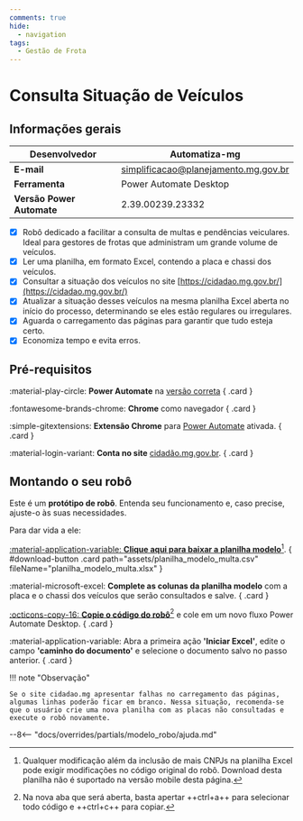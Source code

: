 ```yaml
---
comments: true
hide:
  - navigation
tags:
  - Gestão de Frota
---
```


# Consulta Situação de Veículos

## Informações gerais

| **Desenvolvedor**| Automatiza-mg  |
| ----------- | ------------------------------------ |
| **E-mail**       | simplificacao@planejamento.mg.gov.br|
| **Ferramenta**    | Power Automate Desktop |
| **Versão Power Automate**    | 2.39.00239.23332 |

- [x] Robô dedicado a facilitar a consulta de multas e pendências veiculares. Ideal para gestores de frotas que administram um grande volume de veículos.
- [x] Ler uma planilha, em formato Excel, contendo a placa e chassi dos veículos.
- [x] Consultar a situação dos veículos no site [https://cidadao.mg.gov.br/](https://cidadao.mg.gov.br/)
- [x] Atualizar a situação desses veículos na mesma planilha Excel aberta no início do processo, determinando se eles estão regulares ou irregulares.
- [x] Aguarda o carregamento das páginas para garantir que tudo esteja certo.
- [x] Economiza tempo e evita erros.

## Pré-requisitos

<div class="grid" markdown>

:material-play-circle: __Power Automate__ na [versão correta](#informacoes-gerais)
{ .card }

:fontawesome-brands-chrome: __Chrome__ como navegador
{ .card }

:simple-gitextensions:  __Extensão Chrome__ para [Power Automate](https://chromewebstore.google.com/detail/microsoft-power-automate/ljglajjnnkapghbckkcmodicjhacbfhk) ativada.
{ .card }

:material-login-variant:  __Conta no site__ [cidadão.mg.gov.br](cidadão.mg.gov.br).
{ .card }
</div>

## Montando o seu robô

Este é um **protótipo de robô**.
Entenda seu funcionamento e, caso precise, ajuste-o às suas necessidades.

Para dar vida a ele:

<div class="grid" markdown>


[:material-application-variable: __Clique aqui para baixar a planilha modelo__](javascript:void(0);)[^1].
{ #download-button .card path="assets/planilha_modelo_multa.csv" fileName="planilha_modelo_multa.xlsx" }

:material-microsoft-excel: __Complete as colunas da planilha modelo__ com a placa e o chassi dos veículos que serão consultados e salve.
{ .card }

[:octicons-copy-16: __Copie o código do robô__](https://raw.githubusercontent.com/automatiza-mg/biblioteca-de-robos/refs/heads/main/robos/site/consulta_veicular/consulta_veicular.txt)[^2] e cole em um novo fluxo Power Automate Desktop.
{ .card }

:material-application-variable: Abra a primeira ação  __'Iniciar Excel'__, edite o campo  __'caminho do documento'__ e selecione o documento salvo no passo anterior.
{ .card }

</div>

!!! note "Observação"

    Se o site cidadao.mg apresentar falhas no carregamento das páginas, algumas linhas poderão ficar em branco. Nessa situação, recomenda-se que o usuário crie uma nova planilha com as placas não consultadas e execute o robô novamente.
  

--8<-- "docs/overrides/partials/modelo_robo/ajuda.md"

[^1]: Qualquer modificação além da inclusão de mais CNPJs na planilha Excel pode exigir modificações no código original do robô. Download desta planilha não é suportado na versão mobile desta página.
[^2]: Na nova aba que será aberta, basta apertar ++ctrl+a++ para selecionar todo código e ++ctrl+c++ para copiar.


